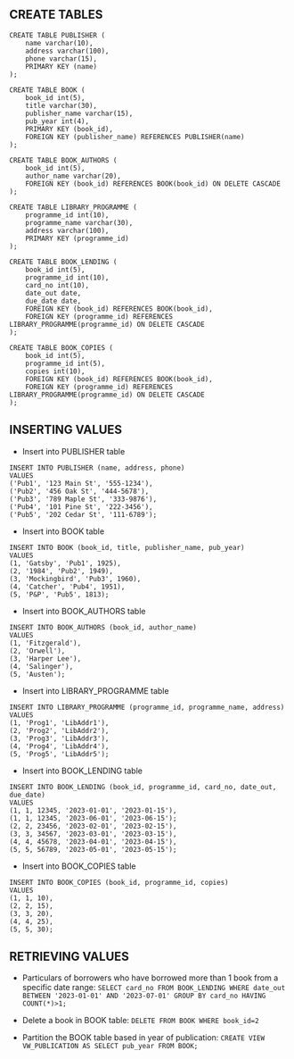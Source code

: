 ## CREATE TABLES
```
CREATE TABLE PUBLISHER (
	name varchar(10),
	address varchar(100),
	phone varchar(15),
	PRIMARY KEY (name)
);

CREATE TABLE BOOK (
    book_id int(5),
    title varchar(30),
    publisher_name varchar(15),
    pub_year int(4),
    PRIMARY KEY (book_id),
    FOREIGN KEY (publisher_name) REFERENCES PUBLISHER(name)
);

CREATE TABLE BOOK_AUTHORS (
	book_id int(5),
	author_name varchar(20),
	FOREIGN KEY (book_id) REFERENCES BOOK(book_id) ON DELETE CASCADE
);

CREATE TABLE LIBRARY_PROGRAMME (
	programme_id int(10),
	programme_name varchar(30),
	address varchar(100),
	PRIMARY KEY (programme_id)
);

CREATE TABLE BOOK_LENDING (
	book_id int(5),
	programme_id int(10),
	card_no int(10),
	date_out date,
	due_date date,
	FOREIGN KEY (book_id) REFERENCES BOOK(book_id),
	FOREIGN KEY (programme_id) REFERENCES LIBRARY_PROGRAMME(programme_id) ON DELETE CASCADE
);

CREATE TABLE BOOK_COPIES (
	book_id int(5),
	programme_id int(5),
	copies int(10),
	FOREIGN KEY (book_id) REFERENCES BOOK(book_id),
	FOREIGN KEY (programme_id) REFERENCES LIBRARY_PROGRAMME(programme_id) ON DELETE CASCADE
);
```

## INSERTING VALUES
- Insert into PUBLISHER table

```
INSERT INTO PUBLISHER (name, address, phone)
VALUES
('Pub1', '123 Main St', '555-1234'),
('Pub2', '456 Oak St', '444-5678'),
('Pub3', '789 Maple St', '333-9876'),
('Pub4', '101 Pine St', '222-3456'),
('Pub5', '202 Cedar St', '111-6789');
```
- Insert into BOOK table
```
INSERT INTO BOOK (book_id, title, publisher_name, pub_year)
VALUES
(1, 'Gatsby', 'Pub1', 1925),
(2, '1984', 'Pub2', 1949),
(3, 'Mockingbird', 'Pub3', 1960),
(4, 'Catcher', 'Pub4', 1951),
(5, 'P&P', 'Pub5', 1813);
```
- Insert into BOOK_AUTHORS table
```
INSERT INTO BOOK_AUTHORS (book_id, author_name)
VALUES
(1, 'Fitzgerald'),
(2, 'Orwell'),
(3, 'Harper Lee'),
(4, 'Salinger'),
(5, 'Austen');
```
- Insert into LIBRARY_PROGRAMME table
```
INSERT INTO LIBRARY_PROGRAMME (programme_id, programme_name, address)
VALUES
(1, 'Prog1', 'LibAddr1'),
(2, 'Prog2', 'LibAddr2'),
(3, 'Prog3', 'LibAddr3'),
(4, 'Prog4', 'LibAddr4'),
(5, 'Prog5', 'LibAddr5');
```

- Insert into BOOK_LENDING table
```
INSERT INTO BOOK_LENDING (book_id, programme_id, card_no, date_out, due_date)
VALUES
(1, 1, 12345, '2023-01-01', '2023-01-15'),
(1, 1, 12345, '2023-06-01', '2023-06-15'); 
(2, 2, 23456, '2023-02-01', '2023-02-15'),
(3, 3, 34567, '2023-03-01', '2023-03-15'),
(4, 4, 45678, '2023-04-01', '2023-04-15'),
(5, 5, 56789, '2023-05-01', '2023-05-15');
```
- Insert into BOOK_COPIES table
```
INSERT INTO BOOK_COPIES (book_id, programme_id, copies)
VALUES
(1, 1, 10),
(2, 2, 15),
(3, 3, 20),
(4, 4, 25),
(5, 5, 30);
```
## RETRIEVING VALUES
- Particulars of borrowers who have borrowed more than 1 book from a specific date range: 
 `SELECT card_no FROM BOOK_LENDING WHERE date_out BETWEEN '2023-01-01' AND '2023-07-01' GROUP BY card_no HAVING COUNT(*)>1;`

- Delete a book in BOOK table:
 `DELETE FROM BOOK WHERE book_id=2`

- Partition the BOOK table based in year of publication:
 `CREATE VIEW VW_PUBLICATION AS SELECT pub_year FROM BOOK;`
